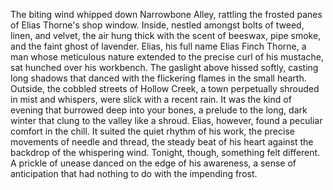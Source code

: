 The biting wind whipped down  Narrowbone Alley, rattling the frosted panes of Elias Thorne's shop window.  Inside, nestled amongst bolts of tweed, linen, and velvet, the air hung thick with the scent of beeswax, pipe smoke, and the faint ghost of lavender. Elias, his full name Elias Finch Thorne, a man whose meticulous nature extended to the precise curl of his mustache, sat hunched over his workbench. The gaslight above hissed softly, casting long shadows that danced with the flickering flames in the small hearth. Outside, the cobbled streets of Hollow Creek, a town perpetually shrouded in mist and whispers, were slick with a recent rain. It was the kind of evening that burrowed deep into your bones, a prelude to the long, dark winter that clung to the valley like a shroud.  Elias, however, found a peculiar comfort in the chill. It suited the quiet rhythm of his work, the precise movements of needle and thread, the steady beat of his heart against the backdrop of the whispering wind. Tonight, though, something felt different. A prickle of unease danced on the edge of his awareness, a sense of anticipation that had nothing to do with the impending frost.
